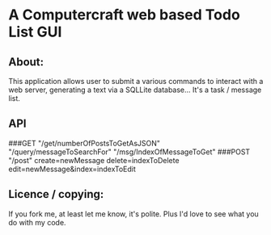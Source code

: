 # A Computercraft web based Todo List GUI
## About:

This application allows user to submit a various commands to interact with a web server, generating a text via a SQLLite database...
It's a task / message list.

## API
###GET
"/get/numberOfPostsToGetAsJSON"
"/query/messageToSearchFor"
"/msg/IndexOfMessageToGet"
###POST
"/post"
create=newMessage
delete=indexToDelete
edit=newMessage&index=indexToEdit

## Licence / copying:
If you fork me, at least let me know, it's polite. Plus I'd love to see what you do with my code.